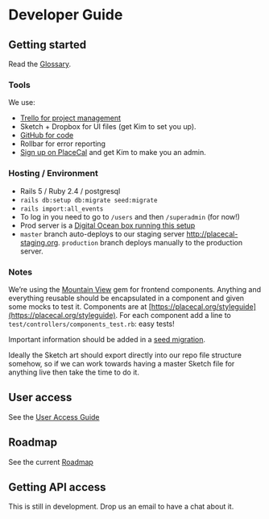 # Developer Guide

## Getting started

Read the [Glossary](glossary.md).

### Tools

We use:

* [Trello for project management](https://trello.com/b/mA4Rwzum/dev-backlog)
* Sketch + Dropbox for UI files (get Kim to set you up).
* [GitHub for code](https://github.com/geeksforsocialchange/PlaceCal)
* Rollbar for error reporting
* [Sign up on PlaceCal](https://placecal.org/users) and get Kim to make you an admin.

### Hosting / Environment

* Rails 5 / Ruby 2.4 / postgresql
* `rails db:setup db:migrate seed:migrate`
* `rails import:all_events`
* To log in you need to go to `/users` and then `/superadmin` \(for now!\)
* Prod server is a [Digital Ocean box running this setup](https://gist.github.com/kimadactyl/5c277d2698f754edf3daa5fd84488851)
* `master` branch auto-deploys to our staging server http://placecal-staging.org. `production` branch deploys manually to the production server.

### Notes

We’re using the [Mountain View](https://github.com/devnacho/mountain_view) gem for frontend components. Anything and everything reusable should be encapsulated in a component and given some mocks to test it. Components are at [https://placecal.org/styleguide](https://placecal.org/styleguide).  For each component add a line to `test/controllers/components_test.rb`: easy tests!

Important information should be added in a [seed migration](https://github.com/harrystech/seed_migration).

Ideally the Sketch art should export directly into our repo file structure somehow, so if we can work towards having a master Sketch file for anything live then take the time to do it.

## User access

See the [User Access Guide](developers/user-access.md)

## Roadmap

See the current [Roadmap](developers/roadmap.md)

## Getting API access

This is still in development. Drop us an email to have a chat about it.
